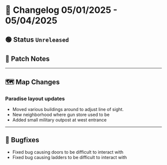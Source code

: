 # 📑 Changelog 05/01/2025 - 05/04/2025

## 🟢 Status `Unreleased`

## 💬 Patch Notes

________

## 🗺️ Map Changes

### Paradise layout updates
- Moved various buildings around to adjust line of sight.
- New neighborhood where gun store used to be
- Added small military outpost at west entrance
  
________

## 🐛 Bugfixes
- Fixed bug causing doors to be difficult to interact with
- Fixed bug causing ladders to be difficult to interact with
